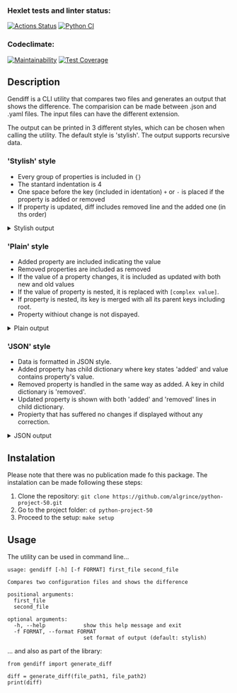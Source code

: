 ### Hexlet tests and linter status:
[![Actions Status](https://github.com/algrince/python-project-50/workflows/hexlet-check/badge.svg)](https://github.com/algrince/python-project-50/actions)
[![Python CI](https://github.com/algrince/python-project-50/actions/workflows/pyci.yml/badge.svg)](https://github.com/algrince/python-project-50/actions/workflows/pyci.yml)
### Codeclimate:
[![Maintainability](https://api.codeclimate.com/v1/badges/c4b4a365cf37997e7de3/maintainability)](https://codeclimate.com/github/algrince/python-project-50/maintainability)
[![Test Coverage](https://api.codeclimate.com/v1/badges/c4b4a365cf37997e7de3/test_coverage)](https://codeclimate.com/github/algrince/python-project-50/test_coverage)

## Description
Gendiff is a CLI utility that compares two files and generates an output that shows the difference. The comparision can be made between .json and .yaml files. The input files can have the different extension.

The output can be printed in 3 different styles, which can be chosen when calling the utility. The default style is 'stylish'. The output supports recursive data.

### 'Stylish' style
- Every group of properties is included in `{}`
- The stantard indentation is 4
- One space before the key (included in identation) `+` or `-` is placed if the property is added or removed
- If property is updated, diff includes removed line and the added one (in ths order)
<details>
  <summary>Stylish output</summary>
```
{
    common: {
      + follow: false
        setting1: Value 1
      - setting2: 200
      - setting3: true
      + setting3: null
      + setting4: blah blah
      + setting5: {
            key5: value5
        }
        setting6: {
            doge: {
              - wow: 
              + wow: so much
            }
            key: value
          + ops: vops
        }
    }
    group1: {
      - baz: bas
      + baz: bars
        foo: bar
      - nest: {
            key: value
        }
      + nest: str
    }
  - group2: {
        abc: 12345
        deep: {
            id: 45
        }
    }
  + group3: {
        deep: {
            id: {
                number: 45
            }
        }
        fee: 100500
    }
}
```
</details>


### 'Plain' style
- Added property are included indicating the value
- Removed properties are included as removed
- If the value of a property changes, it is included as updated with both new and old values
- If the value of property is nested, it is replaced with `[complex value]`.
- If property is nested, its key is merged with all its parent keys including root.
- Property withiout change is not dispayed. 
<details>
  <summary>Plain output</summary>
```
Property 'common.follow' was added with value: false
Property 'common.setting2' was removed
Property 'common.setting3' was updated. From true to null
Property 'common.setting4' was added with value: 'blah blah'
Property 'common.setting5' was added with value: [complex value]
Property 'common.setting6.doge.wow' was updated. From '' to 'so much'
Property 'common.setting6.ops' was added with value: 'vops'
Property 'group1.baz' was updated. From 'bas' to 'bars'
Property 'group1.nest' was updated. From [complex value] to 'str'
Property 'group2' was removed
Property 'group3' was added with value: [complex value]
```
</details>

### 'JSON' style
- Data is formatted in JSON style.
- Added property has child dictionary where key states 'added' and value contains property's value.
- Removed property is handled in the same way as added. A key in child dictionary is 'removed'.
- Updated property is shown with both 'added' and 'removed' lines in child dictionary.
- Propierty that has suffered no changes if displayed without any correction.
<details>
  <summary>JSON output</summary>
```
{
    "common": {
        "follow": {
            "added": false
        },
        "setting1": "Value 1",
        "setting2": {
            "removed": 200
        },
        "setting3": {
            "removed": true,
            "added": null
        },
        "setting4": {
            "added": "blah blah"
        },
        "setting5": {
            "added": {
                "key5": "value5"
            }
        },
        "setting6": {
            "doge": {
                "wow": {
                    "removed": "",
                    "added": "so much"
                }
            },
            "key": "value",
            "ops": {
                "added": "vops"
            }
        }
    },
    "group1": {
        "baz": {
            "removed": "bas",
            "added": "bars"
        },
        "foo": "bar",
        "nest": {
            "removed": {
                "key": "value"
            },
            "added": "str"
        }
    },
    "group2": {
        "removed": {
            "abc": 12345,
            "deep": {
                "id": 45
            }
        }
    },
    "group3": {
        "added": {
            "deep": {
                "id": {
                    "number": 45
                }
            },
            "fee": 100500
        }
    }
}
```
</details>

## Instalation
Please note that there was no publication made fo this package. The instalation can be made following these steps:
1. Clone the repository:
`git clone https://github.com/algrince/python-project-50.git`
2. Go to the project folder:
`cd python-project-50`
3. Proceed to the setup:
`make setup`

## Usage
The utility can be used in command line...
```
usage: gendiff [-h] [-f FORMAT] first_file second_file

Compares two configuration files and shows the difference

positional arguments:
  first_file
  second_file

optional arguments:
  -h, --help            show this help message and exit
  -f FORMAT, --format FORMAT
                        set format of output (default: stylish)
```
... and also as part of the library:
```
from gendiff import generate_diff

diff = generate_diff(file_path1, file_path2)
print(diff)
```